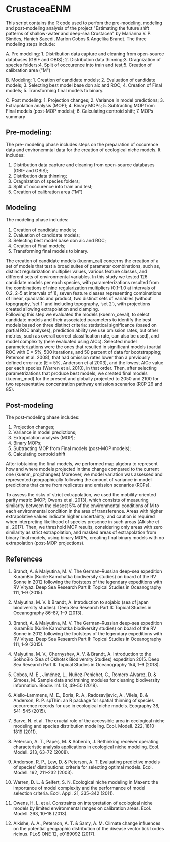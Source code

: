 # CrustaceaENM
This script contains the R code used to perfom the pre-modeling, modeling and post-modeling analysis of the project "Estimating the future shift patterns of shallow-water and deep-sea Crustacea" by Marianna V. P. Simões, Hanieh Saeedi, Marlon Cobos & Angelika Brandt. The three modeling steps include:

A. Pre modeling: 1. Distribution data capture and cleaning from open-source databases (GBIF and OBIS); 2. Distribution data thinning;3. Oragnization of species folders;4. Split of occcurence into train and test;5. Creation of calibration area ("M") 

B. Modeling: 1. Creation of candidate models; 2. Evaluation of candidate models;  3. Selecting best model base don aic and ROC; 4. Creation of Final models; 5. Transforming final models to binary.

C. Post modeling: 1. Projection changes; 2. Variance in model predictions; 3. Extrapolation analysis (MOP); 
4. Binary MOPs;  5. Subtracting MOP from Final models (post-MOP models); 6. Calculating centroid shift; 7. MOPs summary 
 
## Pre-modeling: 

The pre- modeling phase includes steps on the preparation of occurence data and environemntal data for the creation of ecological niche models. It includes: 

1. Distribution data capture and cleaning from open-source databases (GBIF and OBIS); 
2. Distribution data thinning;
3. Oragnization of species folders;
4. Split of occcurence into train and test;
5. Creation of calibration area ("M") 

## Modeling 

The modeling phase includes:

1. Creation of candidate models; 
2. Evaluation of candidate models;
3. Selecting best model base don aic and ROC;
4. Creation of Final models;
5. Transforming final models to binary.
 
 
 The creation of candidate models (kuenm_cal) concerns the creation of a set of  models that test a broad suites of parameter combinations, such as, distinct regularization multiplier values, various feature classes, and different sets of environmental variables. In this study we tested  126 candidate models per each species, with parameterizations resulted from the combinations of nine regularization multipliers (0.1–1.0 at intervals of 0.2, 2–5 at intervals of 1), seven feature classes representing combinations of linear, quadratic and product, two distinct sets of variables (without topography, ‘set 1’ and including topography, ‘set 2’), with projections created allowing extrapolation and clamping.  
 Following this step we evaluated the models (kuenm_ceval), to select candidate models and their associated parameters to identify the best models based on three distinct criteria: statistical significance (based on partial ROC analyses), prediction ability (we use omission rates, but other metrics, such as overall correct classification rate, can also be used), and model complexity (here evaluated using AICc).
 Selected model parameterizations were the ones that resulted in significant models (partial ROC with E = 5%, 500 iterations, and 50 percent of data for bootstrapping; Peterson et al. 2008), that had omission rates lower than a previously defined error rate (E = 5%, Anderson et al 2003), and the lowest AICc value per each species (Warren et al. 2010), in that order. 
 Then, after selecting parametrizations that produce best models, we created final models (kuenm_mod) for the present and globally projected to 2050 and 2100 for two representative concentration pathway emission scenarios (RCP 26 and 85). 
 
 ## Post-modeling 
The post-modeling phase includes: 

 1. Projection changes; 
 2. Variance in model predictions;
 3. Extrapolation analysis (MOP); 
 4. Binary MOPs; 
 5. Subtracting MOP from Final models (post-MOP models);
 6. Calculating centroid shift
 
 After iobtaining the final models, we performed map algebra to represent how and where models projected in time change compared to the current one (kuenm_projchanges).Moreover, we model variation was assessed and represented geographically following the amount of variance in model predictions that came from replicates and emission scenarios (RCPs). 
 
 To assess the risks of strict extrapolation, we used the mobility-oriented parity metric (MOP; Owens et al. 2013), which consists of measuring similarity between the closest 5% of the environmental conditions of M to each environmental condition in the area of transference.  Areas with higher extrapolative values indicate higher uncertainty; and caution is required when interpreting likelihood of species presence in such areas (Alkishe et al. 2017). 
 Then, we threshold MOP results, considering only areas with zero similarity as strict extrapolation, and masked areas of extrapolation from binary final models, using binary MOPs, creating final binary models with no extrapolation (post-MOP projections). 
 
 ## References 

1. Brandt, A. & Malyutina, M. V. The German–Russian deep-sea expedition KuramBio 
(Kurile Kamchatka biodiversity studies) on board of the RV Sonne in 2012 following
the footsteps of the legendary expeditions with RV Vityaz. Deep Sea Research Part II: 
Topical Studies in Oceanography 111, 1–9 (2015).

2.	Malyutina, M. V. & Brandt, A. Introduction to sojabio (sea of japan biodiversity 
studies). Deep Sea Research Part II: Topical Studies in Oceanography 86–87, 1–9 (2013).

3.	Brandt, A. & Malyutina, M. V. The German–Russian deep-sea expedition KuramBio 
(Kurile Kamchatka biodiversity studies) on board of the RV Sonne in 2012 following
the footsteps of the legendary expeditions with RV Vityaz. Deep Sea Research Part II:
Topical Studies in Oceanography 111, 1–9 (2015).

4.	Malyutina, M. V., Chernyshev, A. V. & Brandt, A. Introduction to the SokhoBio 
(Sea of Okhotsk Biodiversity Studies) expedition 2015. Deep Sea Research Part II: 
Topical Studies in Oceanography 154, 1–9 (2018).

5.	Cobos, M. E., Jiménez, L., Nuñez-Penichet, C., Romero-Alvarez, D. & Simoes, M. 
Sample data and training modules for cleaning biodiversity information. Biodiv. Inf.
13, 49–50 (2018).

6.	Aiello-Lammens, M. E., Boria, R. A., Radosavljevic, A., Vilela, B. & Anderson, R. P. 
spThin: an R package for spatial thinning of species occurrence records for use in 
ecological niche models. Ecography 38, 541–545 (2015).

7.	Barve, N. et al. The crucial role of the accessible area in ecological niche modeling 
and species distribution modeling. Ecol. Modell. 222, 1810–1819 (2011).

8.	Peterson, A. T., Papeş, M. & Soberón, J. Rethinking receiver operating characteristic 
analysis applications in ecological niche modeling. Ecol. Modell. 213, 63–72 (2008).

9.	Anderson, R. P., Lew, D. & Peterson, A. T. Evaluating predictive models of species’ 
distributions: criteria for selecting optimal models. Ecol. Modell. 162, 211–232 (2003).

10.	Warren, D. L. & Seifert, S. N. Ecological niche modeling in Maxent: the importance of 
model complexity and the performance of model selection criteria. Ecol. Appl. 21, 335–342 
(2011).

11.	Owens, H. L. et al. Constraints on interpretation of ecological niche models by 
limited environmental ranges on calibration areas. Ecol. Modell. 263, 10–18 (2013).

12.	Alkishe, A. A., Peterson, A. T. & Samy, A. M. Climate change influences on the 
potential geographic distribution of the disease vector tick Ixodes ricinus. PLoS ONE 
12, e0189092 (2017).

```
